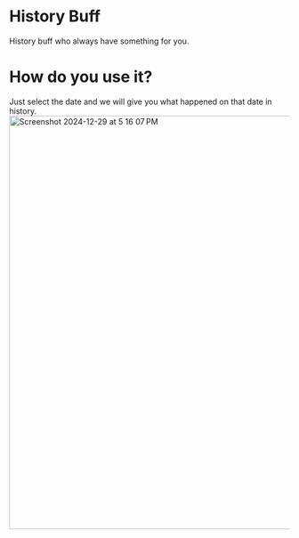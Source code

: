 # History Buff
History buff who always have something for you.

# How do you use it?
Just select the date and we will give you what happened on that date in history.
<img width="744" alt="Screenshot 2024-12-29 at 5 16 07 PM" src="https://github.com/user-attachments/assets/26c33bc4-4c91-4206-bdeb-0c104d8ebc78" />

